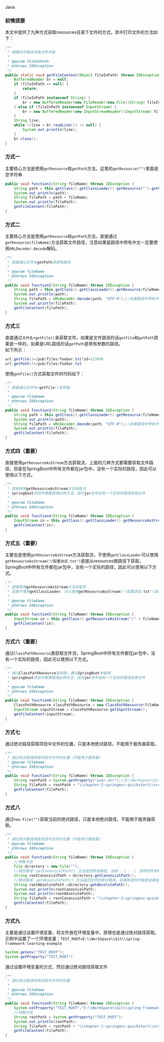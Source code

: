 Java
<a name="sbjY5"></a>
### **前情提要**
本文中提供了九种方式获取resources目录下文件的方式。其中打印文件的方法如下：
```java
/**
 * 根据文件路径读取文件内容
 *
 * @param fileInPath
 * @throws IOException
 */
public static void getFileContent(Object fileInPath) throws IOException {
    BufferedReader br = null;
    if (fileInPath == null) {
        return;
    }
    if (fileInPath instanceof String) {
        br = new BufferedReader(new FileReader(new File((String) fileInPath)));
    } else if (fileInPath instanceof InputStream) {
        br = new BufferedReader(new InputStreamReader((InputStream) fileInPath));
    }
    String line;
    while ((line = br.readLine()) != null) {
        System.out.println(line);
    }
    br.close();
}
```
<a name="N8ej2"></a>
### **方式一**
主要核心方法是使用`getResource`和`getPath`方法，这里的`getResource("")`里面是空字符串
```java
public void function1(String fileName) throws IOException {
    String path = this.getClass().getClassLoader().getResource("").getPath();//注意getResource("")里面是空字符串
    System.out.println(path);
    String filePath = path + fileName;
    System.out.println(filePath);
    getFileContent(filePath);
}
```
<a name="ffGx1"></a>
### **方式二**
主要核心方法是使用`getResource`和`getPath`方法，直接通过`getResource(fileName)`方法获取文件路径，注意如果是路径中带有中文一定要使用`URLDecoder.decode`解码。
```java
/**
 * 直接通过文件名getPath来获取路径
 *
 * @param fileName
 * @throws IOException
 */
public void function2(String fileName) throws IOException {
    String path = this.getClass().getClassLoader().getResource(fileName).getPath();//注意getResource("")里面是空字符串
    System.out.println(path);
    String filePath = URLDecoder.decode(path, "UTF-8");//如果路径中带有中文会被URLEncoder,因此这里需要解码
    System.out.println(filePath);
    getFileContent(filePath);
}
```
<a name="LczJn"></a>
### **方式三**
直接通过`文件名+getFile()`来获取文件。如果是文件路径的话`getFile`和`getPath`效果是一样的，如果是URL路径的话`getPath`是带有参数的路径。<br />如下所示：
```java
url.getFile()=/pub/files/foobar.txt?id=123456
url.getPath()=/pub/files/foobar.txt
```
使用`getFile()`方式获取文件的代码如下：
```java
/**
 * 直接通过文件名+getFile()来获取
 *
 * @param fileName
 * @throws IOException
 */
public void function3(String fileName) throws IOException {
    String path = this.getClass().getClassLoader().getResource(fileName).getFile();//注意getResource("")里面是空字符串
    System.out.println(path);
    String filePath = URLDecoder.decode(path, "UTF-8");//如果路径中带有中文会被URLEncoder,因此这里需要解码
    System.out.println(filePath);
    getFileContent(filePath);
}
```
<a name="RrU3P"></a>
### **方式四（重要）**
直接使用`getResourceAsStream`方法获取流，上面的几种方式都需要获取文件路径，但是在SpringBoot中所有文件都在jar包中，没有一个实际的路径，因此可以使用以下方式。
```java
/**
 * 直接使用getResourceAsStream方法获取流
 * springboot项目中需要使用此种方法，因为jar包中没有一个实际的路径存放文件
 *
 * @param fileName
 * @throws IOException
 */
public void function4(String fileName) throws IOException {
    InputStream in = this.getClass().getClassLoader().getResourceAsStream(fileName);
    getFileContent(in);
}
```
<a name="qXaBv"></a>
### **方式五（重要）**
主要也是使用`getResourceAsStream`方法获取流，不使用`getClassLoader`可以使用`getResourceAsStream("/配置测试.txt")`直接从resources根路径下获取，SpringBoot中所有文件都在jar包中，没有一个实际的路径，因此可以使用以下方式。
```java
/**
 * 直接使用getResourceAsStream方法获取流
 * 如果不使用getClassLoader，可以使用getResourceAsStream("/配置测试.txt")直接从resources根路径下获取
 *
 * @param fileName
 * @throws IOException
 */
public void function5(String fileName) throws IOException {
    InputStream in = this.getClass().getResourceAsStream("/" + fileName);
    getFileContent(in);
}
```
<a name="Rl7UC"></a>
### **方式六（重要）**
通过`ClassPathResource`类获取文件流，SpringBoot中所有文件都在jar包中，没有一个实际的路径，因此可以使用以下方式。
```java
/**
 * 通过ClassPathResource类获取，建议SpringBoot中使用
 * springboot项目中需要使用此种方法，因为jar包中没有一个实际的路径存放文件
 *
 * @param fileName
 * @throws IOException
 */
public void function6(String fileName) throws IOException {
    ClassPathResource classPathResource = new ClassPathResource(fileName);
    InputStream inputStream = classPathResource.getInputStream();
    getFileContent(inputStream);
}
```
<a name="raeQR"></a>
### **方式七**
通过绝对路径获取项目中文件的位置，只是本地绝对路径，不能用于服务器获取。
```java
/**
 * 通过绝对路径获取项目中文件的位置（不能用于服务器）
 * @param fileName
 * @throws IOException
 */
public void function7(String fileName) throws IOException {
	String rootPath = System.getProperty("user.dir");//E:\WorkSpace\Git\spring-framework-learning-example
	String filePath = rootPath + "\\chapter-2-springmvc-quickstart\\src\\main\\resources\\"+fileName;
	getFileContent(filePath);
}
```
<a name="p3P7x"></a>
### **方式八**
通过`new File("")`获取当前的绝对路径，只是本地绝对路径，不能用于服务器获取。
```java
/**
 * 通过绝对路径获取项目中文件的位置（不能用于服务器）
 * @param fileName
 * @throws IOException
 */
public void function8(String fileName) throws IOException {
	//参数为空
	File directory = new File("");
	//规范路径：getCanonicalPath() 方法返回绝对路径，会把 ..\ 、.\ 这样的符号解析掉
	String rootCanonicalPath = directory.getCanonicalPath();
	//绝对路径：getAbsolutePath() 方法返回文件的绝对路径，如果构造的时候是全路径就直接返回全路径，如果构造时是相对路径，就返回当前目录的路径 + 构造 File 对象时的路径
	String rootAbsolutePath =directory.getAbsolutePath();
	System.out.println(rootCanonicalPath);
	System.out.println(rootAbsolutePath);
	String filePath = rootCanonicalPath + "\\chapter-2-springmvc-quickstart\\src\\main\\resources\\"+fileName;
	getFileContent(filePath);
}
```
<a name="E4coo"></a>
### **方式九**
主要是通过设置环境变量，将文件放在环境变量中，原理也是通过绝对路径获取。<br />示例中设置了一个环境变量：`TEST_ROOT=E:\\WorkSpace\\Git\\spring-framework-learning-example`
```java
System.getenv("TEST_ROOT");
System.getProperty("TEST_ROOT")
```
通过设置环境变量的方式，然后通过绝对路径获取文件
```java
/**
 * 通过绝对路径获取项目中文件的位置
 *
 * @param fileName
 * @throws IOException
 */
public void function9(String fileName) throws IOException {
	System.setProperty("TEST_ROOT","E:\\WorkSpace\\Git\\spring-framework-learning-example");
	//参数为空
	String rootPath = System.getProperty("TEST_ROOT");
	System.out.println(rootPath);
	String filePath = rootPath + "\\chapter-2-springmvc-quickstart\\src\\main\\resources\\"+fileName;
	getFileContent(filePath);
}
```

